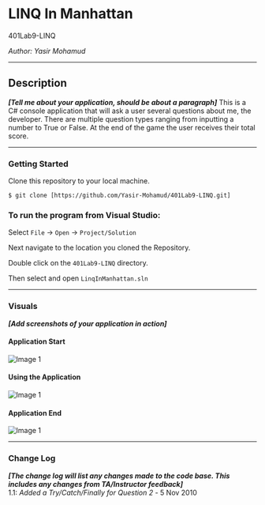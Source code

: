 # LINQ In Manhattan

 401Lab9-LINQ

*Author: Yasir Mohamud*

----

## Description
***[Tell me about your application, should be about a paragraph]***
This is a C# console application that will ask a user several questions about me, the
developer. There are multiple question types ranging from inputting a number to True or False.
At the end of the game the user receives their total score.

---

### Getting Started
Clone this repository to your local machine.

```
$ git clone [https://github.com/Yasir-Mohamud/401Lab9-LINQ.git]
```

### To run the program from Visual Studio:
Select ```File``` -> ```Open``` -> ```Project/Solution```

Next navigate to the location you cloned the Repository.

Double click on the ```401Lab9-LINQ``` directory.

Then select and open ```LinqInManhattan.sln```

---

### Visuals
***[Add screenshots of your application in action]***

#### Application Start
![Image 1](https://via.placeholder.com/750x500)
#### Using the Application
![Image 1](https://via.placeholder.com/750x500)
#### Application End
![Image 1](https://via.placeholder.com/750x500)

---

### Change Log
***[The change log will list any changes made to the code base. This includes any changes from TA/Instructor feedback]***  
1.1: *Added a Try/Catch/Finally for Question 2* - 5 Nov 2010  

